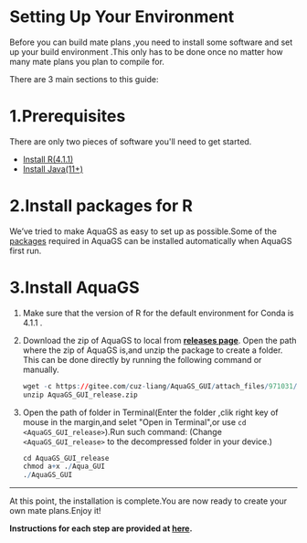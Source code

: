 # Setting Up Your Environment
Before you can build mate plans ,you need to install some software and set up your build environment .This only has to be done once no matter how many mate plans you plan to compile for. 

There are 3 main sections to this guide:

# 1.Prerequisites 
There are only two pieces of software you'll need to get started.
-  [Install R(4.1.1)](Install_R.md)
- [Install Java(11+)](Install_Java.md)
# 2.Install packages for R
We’ve tried to make AquaGS as easy to set up as possible.Some of the [packages](./Md/../Install_packages_for%20R.md) required in AquaGS can be installed automatically when AquaGS first run.

# 3.Install AquaGS
1. Make sure that the version of R for the default environment for Conda is 4.1.1 .

2. Download the zip of AquaGS to local from [**releases page**](https://github.com/LiangBeam9810/AquaGS_GUI/releases). Open the path where the zip of AquaGS is,and unzip the package to create a folder. This can be done directly by running the following command or manually.
    ```r
    wget -c https://gitee.com/cuz-liang/AquaGS_GUI/attach_files/971031/download/AquaGS_GUI_release.zip
    unzip AquaGS_GUI_release.zip
    ```
3. Open the path of folder in Terminal(Enter the folder ,clik right key of mouse in the margin,and selet "Open in Terminal",or use ```cd <AquaGS_GUI_release>```).Run such command: (Change ```<AquaGS_GUI_release>``` to the decompressed folder in your device.)
    ```R
    cd AquaGS_GUI_release
    chmod a+x ./Aqua_GUI
    ./AquaGS_GUI 
    ```
---
At this point, the installation is complete.You are now ready to create your own mate plans.Enjoy it!

**Instructions for each step are provided at [here](../README.md).**